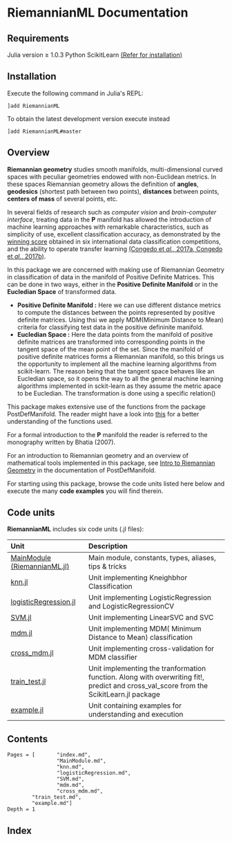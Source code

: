 # RiemannianML Documentation

## Requirements

Julia version ≥ 1.0.3
Python ScikitLearn [(Refer for installation)](https://scikit-learn.org/stable/install.html) 

## Installation

Execute the following command in Julia's REPL:

    ]add RiemannianML

To obtain the latest development version execute instead

    ]add RiemannianML#master


## Overview


**Riemannian geometry** studies smooth manifolds, multi-dimensional curved spaces with peculiar geometries endowed with non-Euclidean metrics. In these spaces Riemannian geometry allows the definition of **angles**, **geodesics** (shortest path between two points), **distances** between points, **centers of mass** of several points, etc.

In several fields of research such as *computer vision* and *brain-computer interface*, treating data in the **P** manifold has allowed the introduction of machine learning approaches with remarkable characteristics, such as simplicity of use, excellent classification accuracy, as demonstrated by the [winning score](http://alexandre.barachant.org/challenges/) obtained in six international data classification competitions, and the ability to operate transfer learning [(Congedo et *al.*, 2017a, ](https://bit.ly/2HOk5qN)[Congedo et *al.*, 2017b)](https://bit.ly/2HKEcGk).

In this package we are concerned with making use of Riemannian Geometry in classification of data in the manifold of Positive Definite Matrices. This can be done in two ways, either in the **Positive Definite Manifold** or in the **Eucledian Space** of transformed data.   
- **Positive Definite Manifold :** Here we can use different distance metrics to compute the distances between the points represented by positive definite matrices. Using thsi we apply MDM(Minimum Distance to Mean) criteria for classifying test data in the positive defininite manifold.
- **Eucledian Space :** Here the data points from the manifold of positive definite matrices are transformed into corresponding points in the tangent space of the mean point of the set. Since the manifold of positive definite matrices forms a Riemannian manifold, so this brings us the opportunity to implement all the machine learning algorithms from scikit-learn. The reason being that the tangent space behaves like an Eucledian space, so it opens the way to all the general machine learning algorithms implemented in sckit-learn as they assume the metric apace to be Eucledian. The transformation is done using a specific relation()

This package makes extensive use of the functions from the package PostDefManifold. The reader might have a look into [this](https://marco-congedo.github.io/PosDefManifold.jl/latest/) for a better understanding of the functions used. 

For a formal introduction to the **P** manifold the reader is referred to the monography written by Bhatia (2007).

For an introduction to Riemannian geometry and an overview of mathematical tools implemented in this package, see [Intro to Riemannian Geometry](https://marco-congedo.github.io/PosDefManifold.jl/latest/introToRiemannianGeometry/) in the documentation of PostDefManifold.

For starting using this package, browse the code units listed here below and execute the many **code examples** you will find therein.

## Code units

**RiemannianML** includes six code units (.jl files):

| Unit   | Description |
|:----------|:----------|
| [MainModule (RiemannianML.jl)](@ref) | Main module, constants, types, aliases, tips & tricks |
| [knn.jl](@ref) | Unit implementing Kneighbhor Classification |
| [logisticRegression.jl](@ref) | Unit implementing LogisticRegression and LogisticRegressionCV |
| [SVM.jl](@ref) | Unit implementing LinearSVC and SVC |
| [mdm.jl](@ref) | Unit implementing MDM( Minimum Distance to Mean) classification |
| [cross_mdm.jl](@ref) | Unit implementing cross-validation for MDM classifier |
| [train_test.jl](@ref) | Unit implementing the tranformation function. Along with overwriting fit!, predict and cross_val_score from the ScikitLearn.jl package |
| [example.jl](@ref) | Unit containing examples for understanding and execution |

## Contents

```@contents
Pages = [       "index.md",
                "MainModule.md",
                "knn.md",
                "logisticRegression.md",
                "SVM.md",
                "mdm.md",
                "cross_mdm.md",
		"train_test.md",
		"example.md"]
Depth = 1
```

## Index

```@index
```

